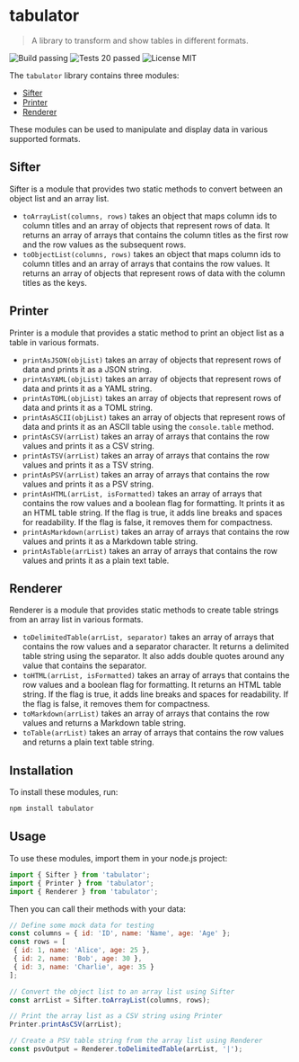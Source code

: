 # tabulator

> A library to transform and show tables in different formats.

![Build passing](https://img.shields.io/badge/build-passing-green)
![Tests 20 passed](https://img.shields.io/badge/tests-20_passed-green)
![License MIT](https://img.shields.io/badge/license-MIT-blue) 

The `tabulator` library contains three modules: 

- [Sifter](#sifter)
- [Printer](#printer)
- [Renderer](#renderer)

These modules can be used to manipulate and display data in various supported formats.

## Sifter

Sifter is a module that provides two static methods to convert between an object list and an array list.

- `toArrayList(columns, rows)` takes an object that maps column ids to column titles and an array of objects that represent rows of data. It returns an array of arrays that contains the column titles as the first row and the row values as the subsequent rows.
- `toObjectList(columns, rows)` takes an object that maps column ids to column titles and an array of arrays that contains the row values. It returns an array of objects that represent rows of data with the column titles as the keys.

## Printer

Printer is a module that provides a static method to print an object list as a table in various formats.

- `printAsJSON(objList)` takes an array of objects that represent rows of data and prints it as a JSON string.
- `printAsYAML(objList)` takes an array of objects that represent rows of data and prints it as a YAML string.
- `printAsTOML(objList)` takes an array of objects that represent rows of data and prints it as a TOML string.
- `printAsASCII(objList)` takes an array of objects that represent rows of data and prints it as an ASCII table using the `console.table` method.
- `printAsCSV(arrList)` takes an array of arrays that contains the row values and prints it as a CSV string.
- `printAsTSV(arrList)` takes an array of arrays that contains the row values and prints it as a TSV string.
- `printAsPSV(arrList)` takes an array of arrays that contains the row values and prints it as a PSV string.
- `printAsHTML(arrList, isFormatted)` takes an array of arrays that contains the row values and a boolean flag for formatting. It prints it as an HTML table string. If the flag is true, it adds line breaks and spaces for readability. If the flag is false, it removes them for compactness.
- `printAsMarkdown(arrList)` takes an array of arrays that contains the row values and prints it as a Markdown table string.
- `printAsTable(arrList)` takes an array of arrays that contains the row values and prints it as a plain text table.

## Renderer

Renderer is a module that provides static methods to create table strings from an array list in various formats.

- `toDelimitedTable(arrList, separator)` takes an array of arrays that contains the row values and a separator character. It returns a delimited table string using the separator. It also adds double quotes around any value that contains the separator.
- `toHTML(arrList, isFormatted)` takes an array of arrays that contains the row values and a boolean flag for formatting. It returns an HTML table string. If the flag is true, it adds line breaks and spaces for readability. If the flag is false, it removes them for compactness.
- `toMarkdown(arrList)` takes an array of arrays that contains the row values and returns a Markdown table string.
- `toTable(arrList)` takes an array of arrays that contains the row values and returns a plain text table string.

## Installation

To install these modules, run:

```sh
npm install tabulator
```

## Usage

To use these modules, import them in your node.js project:

```js
import { Sifter } from 'tabulator';
import { Printer } from 'tabulator';
import { Renderer } from 'tabulator';
```

Then you can call their methods with your data:

```js
// Define some mock data for testing
const columns = { id: 'ID', name: 'Name', age: 'Age' };
const rows = [
 { id: 1, name: 'Alice', age: 25 },
 { id: 2, name: 'Bob', age: 30 },
 { id: 3, name: 'Charlie', age: 35 }
];

// Convert the object list to an array list using Sifter
const arrList = Sifter.toArrayList(columns, rows);

// Print the array list as a CSV string using Printer
Printer.printAsCSV(arrList);

// Create a PSV table string from the array list using Renderer
const psvOutput = Renderer.toDelimitedTable(arrList, '|');
```
